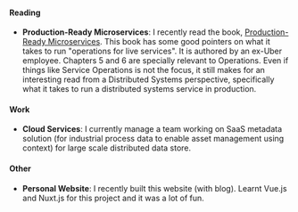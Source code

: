#### Reading

- **Production-Ready Microservices**: I recently read the book, [Production-Ready Microservices](http://shop.oreilly.com/product/0636920053675.do). This book has some good pointers on what it takes to run "operations for live services". It is authored by an ex-Uber employee. Chapters 5 and 6 are specially relevant to Operations. Even if things like Service Operations is not the focus, it still makes for an interesting read from a Distributed Systems perspective, specifically what it takes to run a distributed systems service in production.

#### Work

- **Cloud Services**: I currently manage a team working on SaaS metadata solution (for industrial process data to enable asset management using context) for large scale distributed data store.

#### Other

- **Personal Website**: I recently built this website (with blog). Learnt Vue.js and Nuxt.js for this project and it was a lot of fun.
